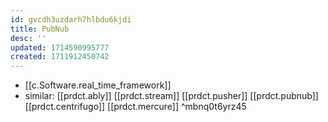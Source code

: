 ```yaml
---
id: gvcdh3uzdarh7hlbdu6kjdi
title: PubNub
desc: ''
updated: 1714590995777
created: 1711912450742
---
```


- [[c.Software.real_time_framework]]
- similar: [[prdct.ably]] [[prdct.stream]] [[prdct.pusher]] [[prdct.pubnub]] [[prdct.centrifugo]] [[prdct.mercure]] ^mbnq0t6yrz45